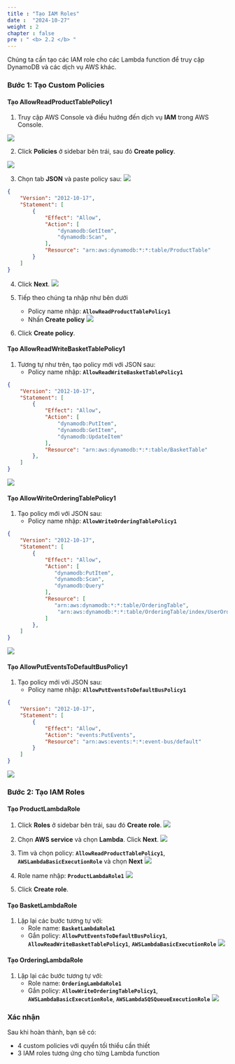 ```yaml
---
title : "Tạo IAM Roles"
date :  "2024-10-27" 
weight : 2
chapter : false
pre : " <b> 2.2 </b> "
---
```



Chúng ta cần tạo các IAM role cho các Lambda function để truy cập DynamoDB và các dịch vụ AWS khác.

### Bước 1: Tạo Custom Policies

#### Tạo AllowReadProductTablePolicy1

1. Truy cập AWS Console và điều hướng đến dịch vụ **IAM** trong AWS Console.

![](mages/2-2/01.png?featherlight=false&width=50pc)

2. Click **Policies** ở sidebar bên trái, sau đó **Create policy**.

![](mages/2-2/02.png?featherlight=false&width=50pc)

3. Chọn tab **JSON** và paste policy sau:
![](mages/2-2/03.png?featherlight=false&width=50pc)

```json
{
    "Version": "2012-10-17",
    "Statement": [
        {
            "Effect": "Allow",
            "Action": [
                "dynamodb:GetItem",
                "dynamodb:Scan",
            ],
            "Resource": "arn:aws:dynamodb:*:*:table/ProductTable"
        }
    ]
}
```

4. Click **Next**.
![](mages/2-2/04.png?featherlight=false&width=50pc)

5. Tiếp theo chúng ta nhập như bên dưới
   - Policy name nhập: **`AllowReadProductTablePolicy1`**
   - Nhấn **Create policy**
![](mages/2-2/05.png?featherlight=false&width=50pc)

6. Click **Create policy**.

#### Tạo AllowReadWriteBasketTablePolicy1

1. Tương tự như trên, tạo policy mới với JSON sau:
   - Policy name nhập: **`AllowReadWriteBasketTablePolicy1`**

```json
{
    "Version": "2012-10-17",
    "Statement": [
        {
            "Effect": "Allow",
            "Action": [
                "dynamodb:PutItem",
                "dynamodb:GetItem",
                "dynamodb:UpdateItem"
            ],
            "Resource": "arn:aws:dynamodb:*:*:table/BasketTable"
        },
    ]
}
```
![](mages/2-2/06.png?featherlight=false&width=50pc)


#### Tạo AllowWriteOrderingTablePolicy1

1. Tạo policy mới với JSON sau:
   - Policy name nhập: **`AllowWriteOrderingTablePolicy1`**

```json
{
    "Version": "2012-10-17",
    "Statement": [
        {
            "Effect": "Allow",
            "Action": [
               "dynamodb:PutItem",
               "dynamodb:Scan",
               "dynamodb:Query"
            ],
            "Resource": [
               "arn:aws:dynamodb:*:*:table/OrderingTable",
            	"arn:aws:dynamodb:*:*:table/OrderingTable/index/UserOrdersIndex"
            ]
        },
    ]
}
```

![](mages/2-2/07.png?featherlight=false&width=50pc)

#### Tạo AllowPutEventsToDefaultBusPolicy1

1. Tạo policy mới với JSON sau:
   - Policy name nhập: **`AllowPutEventsToDefaultBusPolicy1`**

```json
{
	"Version": "2012-10-17",
	"Statement": [
		{
			"Effect": "Allow",
			"Action": "events:PutEvents",
			"Resource": "arn:aws:events:*:*:event-bus/default"
		}
	]
}
```

![](mages/2-2/08.png?featherlight=false&width=50pc)


### Bước 2: Tạo IAM Roles 

#### Tạo ProductLambdaRole

1. Click **Roles** ở sidebar bên trái, sau đó **Create role**.
![](mages/2-2/14.png?featherlight=false&width=50pc)

2. Chọn **AWS service** và chọn **Lambda**. Click **Next**.
![](mages/2-2/09.png?featherlight=false&width=50pc)

4. Tìm và chọn policy: **`AllowReadProductTablePolicy1`**, **`AWSLambdaBasicExecutionRole`** và chọn **Next**
![](mages/2-2/10.png?featherlight=false&width=50pc)

5. Role name nhập: **`ProductLambdaRole1`**
![](mages/2-2/11.png?featherlight=false&width=50pc)
7. Click **Create role**.

#### Tạo BasketLambdaRole

1. Lặp lại các bước tương tự với:
   - Role name: **`BasketLambdaRole1`**
   - Gắn policy: **`AllowPutEventsToDefaultBusPolicy1`**, **`AllowReadWriteBasketTablePolicy1`**, **`AWSLambdaBasicExecutionRole`**
![](mages/2-2/12.png?featherlight=false&width=50pc)

#### Tạo OrderingLambdaRole

1. Lặp lại các bước tương tự với:
   - Role name: **`OrderingLambdaRole1`**
   - Gắn policy: **`AllowWriteOrderingTablePolicy1`**, **`AWSLambdaBasicExecutionRole`**, **`AWSLambdaSQSQueueExecutionRole`**
![](mages/2-2/13.png?featherlight=false&width=50pc)

### Xác nhận

Sau khi hoàn thành, bạn sẽ có:
- 4 custom policies với quyền tối thiểu cần thiết
- 3 IAM roles tương ứng cho từng Lambda function